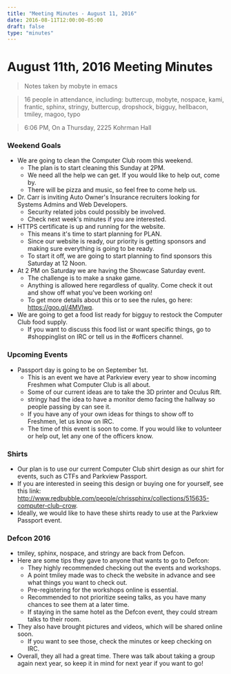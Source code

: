 ```yaml
---
title: "Meeting Minutes - August 11, 2016"
date: 2016-08-11T12:00:00-05:00
draft: false
type: "minutes"
---
```


# August 11th, 2016 Meeting Minutes
> Notes taken by mobyte in emacs

> 16 people in attendance, including: buttercup, mobyte, nospace, kami, frantic, sphinx, stringy, buttercup, dropshock, bigguy, hellbacon, tmiley, magoo, typo

> 6:06 PM, On a Thursday, 2225 Kohrman Hall

### Weekend Goals
- We are going to clean the Computer Club room this weekend.
  - The plan is to start cleaning this Sunday at 2PM.
  - We need all the help we can get. If you would like to help out, come by.
  - There will be pizza and music, so feel free to come help us.
- Dr. Carr is inviting Auto Owner's Insurance recruiters looking for Systems Admins and Web Developers.
  - Security related jobs could possibly be involved.
  - Check next week's minutes if you are interested.
- HTTPS certificate is up and running for the website.
  - This means it's time to start planning for PLAN.
  - Since our website is ready, our priority is getting sponsors and making sure everything is going to be ready.
  - To start it off, we are going to start planning to find sponsors this Saturday at 12 Noon.
- At 2 PM on Saturday we are having the Showcase Saturday event.
  - The challenge is to make a snake game.
  - Anything is allowed here regardless of quality. Come check it out and show off what you've been working on!
  - To get more details about this or to see the rules, go here: https://goo.gl/4MVIwq.
- We are going to get a food list ready for bigguy to restock the Computer Club food supply.
  - If you want to discuss this food list or want specific things, go to #shoppinglist on IRC or tell us in the #officers channel.

### Upcoming Events
- Passport day is going to be on September 1st.
  - This is an event we have at Parkview every year to show incoming Freshmen what Computer Club is all about.
  - Some of our current ideas are to take the 3D printer and Oculus Rift.
  - stringy had the idea to have a monitor demo facing the hallway so people passing by can see it.
  - If you have any of your own ideas for things to show off to Freshmen, let us know on IRC.
  - The time of this event is soon to come. If you would like to volunteer or help out, let any one of the officers know.
  
### Shirts
- Our plan is to use our current Computer Club shirt design as our shirt for events, such as CTFs and Parkview Passport.
- If you are interested in seeing this design or buying one for yourself, see this link: http://www.redbubble.com/people/chrissphinx/collections/515635-computer-club-crow.
- Ideally, we would like to have these shirts ready to use at the Parkview Passport event.

### Defcon 2016
- tmiley, sphinx, nospace, and stringy are back from Defcon.
- Here are some tips they gave to anyone that wants to go to Defcon:
  - They highly recommended checking out the events and workshops. 
  - A point tmiley made was to check the website in advance and see what things you want to check out. 
  - Pre-registering for the workshops online is essential.
  - Recommended to not prioritize seeing talks, as you have many chances to see them at a later time.
  - If staying in the same hotel as the Defcon event, they could stream talks to their room.
- They also have brought pictures and videos, which will be shared online soon.
  - If you want to see those, check the minutes or keep checking on IRC.
- Overall, they all had a great time. There was talk about taking a group again next year, so keep it in mind for next year if you want to go!
